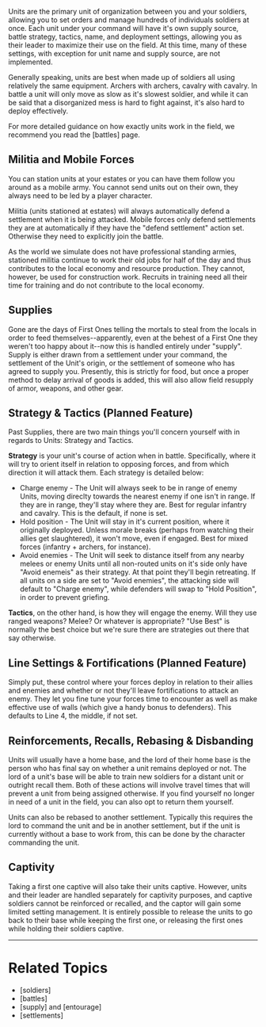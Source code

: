 Units are the primary unit of organization between you and your soldiers, allowing you to set orders and manage hundreds of individuals soldiers at once. Each unit under your command will have it's own supply source, battle strategy, tactics, name, and deployment settings, allowing you as their leader to maximize their use on the field. At this time, many of these settings, with exception for unit name and supply source, are not implemented.

Generally speaking, units are best when made up of soldiers all using relatively the same equipment. Archers with archers, cavalry with cavalry. In battle a unit will only move as slow as it's slowest soldier, and while it can be said that a disorganized mess is hard to fight against, it's also hard to deploy effectively.

For more detailed guidance on how exactly units work in the field, we recommend you read the [battles] page.

Militia and Mobile Forces
-------------------------
You can station units at your estates or you can have them follow you around as a mobile army. You cannot send units out on their own, they always need to be led by a player character.

Militia (units stationed at estates) will always automatically defend a settlement when it is being attacked. Mobile forces only defend settlements they are at automatically if they have the "defend settlement" action set. Otherwise they need to explicitly join the battle.

As the world we simulate does not have professional standing armies, stationed militia continue to work their old jobs for half of the day and thus contributes to the local economy and resource production. They cannot, however, be used for construction work. Recruits in training need all their time for training and do not contribute to the local economy.

Supplies
--------
Gone are the days of First Ones telling the mortals to steal from the locals in order to feed themselves--apparently, even at the behest of a First One they weren't too happy about it--now this is handled entirely under "supply". Supply is either drawn from a settlement under your command, the settlement of the Unit's origin, or the settlement of someone who has agreed to supply you. Presently, this is strictly for food, but once a proper method to delay arrival of goods is added, this will also allow field resupply of armor, weapons, and other gear.

Strategy & Tactics (Planned Feature)
------------------
Past Supplies, there are two main things you'll concern yourself with in regards to Units: Strategy and Tactics.

**Strategy** is your unit's course of action when in battle. Specifically, where it will try to orient itself in relation to opposing forces, and from which direction it will attack them. Each strategy is detailed below:

* Charge enemy - The Unit will always seek to be in range of enemy Units, moving direclty towards the nearest enemy if one isn't in range. If they are in range, they'll stay where they are. Best for regular infantry and cavalry. This is the default, if none is set.
* Hold position - The Unit will stay in it's current position, where it originally deployed. Unless morale breaks (perhaps from watching their allies get slaughtered), it won't move, even if engaged. Best for mixed forces (infantry + archers, for instance).
* Avoid enemies - The Unit will seek to distance itself from any nearby melees or enemy Units until all non-routed units on it's side only have "Avoid enemeis" as their strategy. At that point they'll begin retreating. If all units on a side are set to "Avoid enemies", the attacking side will default to "Charge enemy", while defenders will swap to "Hold Position", in order to prevent griefing.

**Tactics**, on the other hand, is how they will engage the enemy. Will they use ranged weapons? Melee? Or whatever is appropriate? "Use Best" is normally the best choice but we're sure there are strategies out there that say otherwise.

Line Settings & Fortifications (Planned Feature)
------------------------------
Simply put, these control where your forces deploy in relation to their allies and enemies and whether or not they'll leave fortifications to attack an enemy. They let you fine tune your forces time to encounter as well as make effective use of walls (which give a handy bonus to defenders). This defaults to Line 4, the middle, if not set.

Reinforcements, Recalls, Rebasing & Disbanding
--------------
Units will usually have a home base, and the lord of their home base is the person who has final say on whether a unit remains deployed or not. The lord of a unit's base will be able to train new soldiers for a distant unit or outright recall them. Both of these actions will involve travel times that will prevent a unit from being assigned otherwise. If you find yourself no longer in need of a unit in the field, you can also opt to return them yourself.

Units can also be rebased to another settlement. Typically this requires the lord to command the unit and be in another settlement, but if the unit is currently without a base to work from, this can be done by the character commanding the unit.

Captivity
---------
Taking a first one captive will also take their units captive. However, units and their leader are handled separately for captivity purposes, and captive soldiers cannot be reinforced or recalled, and the captor will gain some limited setting management. It is entirely possible to release the units to go back to their base while keeping the first one, or releasing the first ones while holding their soldiers captive.


---

Related Topics
==============
* [soldiers]
* [battles]
* [supply] and [entourage]
* [settlements]
